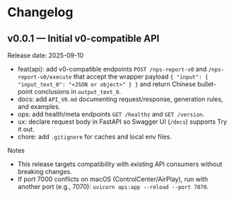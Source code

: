 # Changelog

## v0.0.1 — Initial v0-compatible API

Release date: 2025-09-10

- feat(api): add v0-compatible endpoints `POST /nps-report-v0` and `/nps-report-v0/execute` that accept the wrapper payload `{ "input": { "input_text_0": "<JSON or object>" } }` and return Chinese bullet-point conclusions in `output_text_0`.
- docs: add `API_V0.md` documenting request/response, generation rules, and examples.
- ops: add health/meta endpoints `GET /healthz` and `GET /version`.
- ux: declare request body in FastAPI so Swagger UI (`/docs`) supports Try it out.
- chore: add `.gitignore` for caches and local env files.

Notes
- This release targets compatibility with existing API consumers without breaking changes.
- If port 7000 conflicts on macOS (ControlCenter/AirPlay), run with another port (e.g., 7070): `uvicorn api:app --reload --port 7070`.
